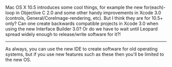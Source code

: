 

Mac OS X 10.5 introduces some cool things, for example the new for(each)-loop in Objective C 2.0 and some other handy improvements in Xcode 3.0 (controls, General/CoreImage-rendering, etc). But I think they are for 10.5+ only? Can one create backwards compatible projects in Xcode 3.0 when using the new Interface Builder 3.0? Or do we have to wait until Leopard spread widely enough to release/write software for it?!

----
As always, you can use the new IDE to create software for old operating systems, but if you use new features such as these then you'll be limited to the new OS.